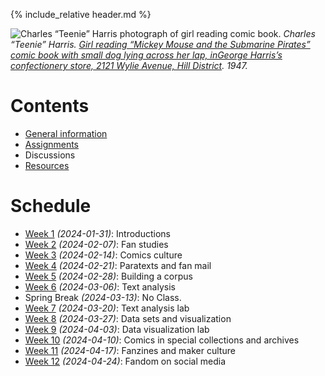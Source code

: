 [witten]: http://kg6ek7cq2b.search.serialssolutions.com/?V=1.0&L=KG6EK7CQ2B&S=JCs&C=TC0000298940&T=marc  "Witten, et al. in IUCAT"
[cb]: https://collectionbuilder.github.io "Collection Builder Home"
[omekanet]: https://omeka.net/ "Omeka hosted service"
[omekaorg]: https://omeka.org/ "Omeka Home"
{% include_relative header.md %}

![Charles “Teenie” Harris photograph of girl reading comic book.](images/5202-1680.jpg)
_Charles “Teenie” Harris. [Girl reading “Mickey Mouse and the Submarine Pirates” comic book with small dog lying across her lap, inGeorge Harris’s confectionery store, 2121 Wylie Avenue, Hill District](https://collection.cmoa.org/objects/c0c9fc36-1f44-4f08-ad24-6fdc69f61a30). 1947._
# Contents
- [General information](general.md)
- [Assignments](assignments.md)
- Discussions
- [Resources](comics-studies-resources.html)

# Schedule
- [Week 1](week01.md) _(2024-01-31)_: Introductions
- [Week 2](week02.md) _(2024-02-07)_: Fan studies
- [Week 3](week03.md) _(2024-02-14)_: Comics culture
- [Week 4](week04.md) _(2024-02-21)_: Paratexts and fan mail
- [Week 5](week05.md) _(2024-02-28)_: Building a corpus
- [Week 6](week06.md) _(2024-03-06)_: Text analysis
- Spring Break _(2024-03-13)_: No Class.
- [Week 7](week07.md) _(2024-03-20)_: Text analysis lab
- [Week 8](week08.md) _(2024-03-27)_: Data sets and visualization
- [Week 9](week09.md) _(2024-04-03)_: Data visualization lab
- [Week 10](week10.md) _(2024-04-10)_: Comics in special collections and archives
- [Week 11](week11.md) _(2024-04-17)_: Fanzines and maker culture
- [Week 12](week12.md) _(2024-04-24)_: Fandom on social media
